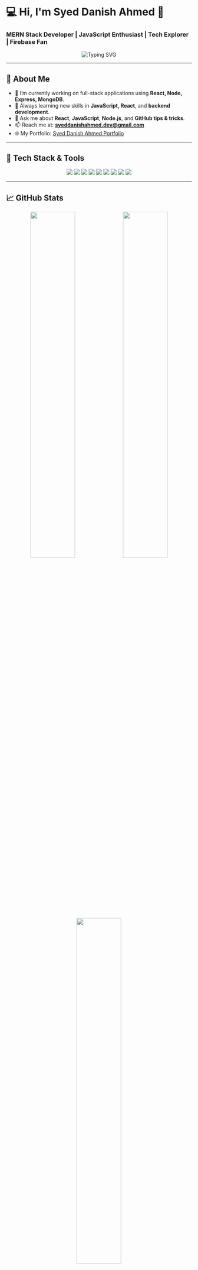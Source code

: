 # 💻 Hi, I'm Syed Danish Ahmed 👋

### MERN Stack Developer | JavaScript Enthusiast | Tech Explorer | Firebase Fan

<p align="center">
  <img src="https://readme-typing-svg.herokuapp.com?font=Fira+Code&size=24&duration=3000&pause=1000&color=00C8FF&center=true&vCenter=true&multiline=true&width=600&lines=Building+Responsive+Web+Apps+🚀;Learning+MERN+Stack+🔧;Loves+Clean+Code+❤️;Striving+for+Excellence+💡" alt="Typing SVG" />
</p>

---

## 🧠 About Me

- 🔭 I’m currently working on full-stack applications using **React, Node, Express, MongoDB**.
- 🌱 Always learning new skills in **JavaScript, React**, and **backend development**.
- 💬 Ask me about **React**, **JavaScript**, **Node.js**, and **GitHub tips & tricks**.
- 📫 Reach me at: **syeddanishahmed.dev@gmail.com**
- 🌐 My Portfolio: [Syed Danish Ahmed Portfolio](https://syeddanishahmed.dev)

---

## 🔧 Tech Stack & Tools

<div align="center">
  <img src="https://img.shields.io/badge/HTML5-E34F26?style=for-the-badge&logo=html5&logoColor=white" />
  <img src="https://img.shields.io/badge/CSS3-1572B6?style=for-the-badge&logo=css3&logoColor=white" />
  <img src="https://img.shields.io/badge/JavaScript-F7DF1E?style=for-the-badge&logo=javascript&logoColor=black" />
  <img src="https://img.shields.io/badge/React-61DAFB?style=for-the-badge&logo=react&logoColor=black" />
  <img src="https://img.shields.io/badge/Node.js-339933?style=for-the-badge&logo=node.js&logoColor=white" />
  <img src="https://img.shields.io/badge/Express.js-000000?style=for-the-badge&logo=express&logoColor=white" />
  <img src="https://img.shields.io/badge/MongoDB-47A248?style=for-the-badge&logo=mongodb&logoColor=white" />
  <img src="https://img.shields.io/badge/Firebase-FFCA28?style=for-the-badge&logo=firebase&logoColor=black" />
  <img src="https://img.shields.io/badge/Bootstrap-7952B3?style=for-the-badge&logo=bootstrap&logoColor=white" />
</div>

---

## 📈 GitHub Stats

<div align="center">
  <img src="https://github-readme-stats.vercel.app/api?username=Syeddanishahmed-creator&show_icons=true&theme=tokyonight" width="49%" />
  <img src="https://github-readme-streak-stats.herokuapp.com/?user=Syeddanishahmed-creator&theme=tokyonight" width="49%" />
  <img src="https://github-readme-stats.vercel.app/api/top-langs/?username=Syeddanishahmed-creator&layout=compact&theme=tokyonight" width="49%" />
</div>

---

## 🚀 Projects

| Project Name       | Description                                             | Live Demo                       | Code                       |
|--------------------|---------------------------------------------------------|---------------------------------|----------------------------|
| 🎮 **Tic Tac Toe** | Classic 2-player game (be careful, I’m good at this!)    | [Play Now](https://syeddanishahmed-creator.github.io/TIC-TAC-TOE/) | [GitHub](https://github.com/Syeddanishahmed-creator/TIC-TAC-TOE) |
| 🚗 **Lamborghini Animation** | A cool animation of a Lamborghini! **(Just don't crash it!)** | [View Demo](#) | [GitHub](https://github.com/Syeddanishahmed-creator/Lamborghini) |
| 💼 **Portfolio**   | Check out my personal portfolio (it's a work in progress) | [View Demo](#) | [GitHub](https://github.com/Syeddanishahmed-creator/Portfolio) |

---

## 📬 Connect With Me

<p align="center">
  <a href="https://www.linkedin.com/in/syeddanishahmed-dev" target="_blank"><img src="https://img.shields.io/badge/LinkedIn-blue?logo=linkedin&logoColor=white" /></a>
  <a href="mailto:syeddanishahmed.dev@gmail.com" target="_blank"><img src="https://img.shields.io/badge/Gmail-Red?logo=gmail&logoColor=white" /></a>
  <a href="https://github.com/Syeddanishahmed-creator" target="_blank"><img src="https://img.shields.io/badge/GitHub-100000?logo=github&logoColor=white" /></a>
  <a href="https://www.facebook.com/syeddeeahmed" target="_blank"><img src="https://img.shields.io/badge/Facebook-1877F2?logo=facebook&logoColor=white" /></a>
</p>

---

<p align="center">💻 Keep coding. Keep growing. Keep shining! 🌟</p>
